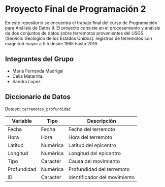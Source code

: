 # Proyecto Final de Programación 2

En este repositorio se encuentra el trabajo final del curso de Programación para Análisis de Datos II. El proyecto consiste en el procesamiento y análisis de dos conjuntos de datos sobre terremotos provenientes del USGS (Servicio Geológico de los Estados Unidos): registros de terremotos con magnitud mayor a 5.5 desde 1965 hasta 2016.

## Integrantes del Grupo
- Maria Fernanda Madrigal
- Celia Matarrita.
- Sandra Lopez

## Diccionario de Datos

Dataset `terremotos_profundidad`

| Variable   | Tipo     | Descripción                  |
|------------|----------|------------------------------|
| Fecha      | Fecha    | Fecha del terremoto          |
| Hora       | Hora     | Hora del terremoto           |
| Latitud    | Numérica | Latitud del epicentro        |
| Longitud   | Numérica | Longitud del epicentro       |
| Tipo       | Caracter | Causa del movimiento         |
| Profundidad| Numérica | Profundidad del terremoto    |
| ID         | Caracter | Identificador del movimiento |
